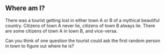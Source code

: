 Where am I?
--

There was a tourist getting lost in either town A or B of a mythical beautiful country. Citizens of town A never lie, citizens of town B always lie. There are some citizens of town A in town B, and vice-versa.

Can you think of one question the tourist could ask the first random person in town to figure out where he is?
